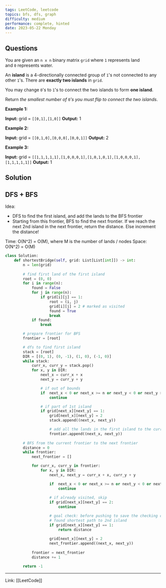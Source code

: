 ```yaml
---
tags: LeetCode, leetcode
topics: bfs, dfs, graph
difficulty: medium
performance: complete, hinted
date: 2023-05-22 Monday
---
```


## Questions

You are given an `n x n` binary matrix `grid` where `1` represents land and `0` represents water.

An **island** is a 4-directionally connected group of `1`'s not connected to any other `1`'s. There are **exactly two islands** in `grid`.

You may change `0`'s to `1`'s to connect the two islands to form **one island**.

Return _the smallest number of_ `0`_'s you must flip to connect the two islands_.

**Example 1:**

**Input:** grid = `[[0,1],[1,0]]`
**Output:** 1

**Example 2:**

**Input:** grid = `[[0,1,0],[0,0,0],[0,0,1]]`
**Output:** 2

**Example 3:**

**Input:** grid = `[[1,1,1,1,1],[1,0,0,0,1],[1,0,1,0,1],[1,0,0,0,1],[1,1,1,1,1]]`
**Output:** 1

## Solution

## DFS + BFS

Idea:
- DFS to find the first island, and add the lands to the BFS frontier
- Starting from this frontier, BFS to find the next frontier. If we reach the next 2nd island in the next frontier, return the distance. Else increment the distance!

Time: O(N^2) = O(M), where M is the number of lands / nodes
Space: O(N^2) = O(M)

```python
class Solution:
    def shortestBridge(self, grid: List[List[int]]) -> int:
        n = len(grid)
        
        # find first land of the first island
        root = (0, 0)
        for i in range(n):
            found = False
            for j in range(n):
                if grid[i][j] == 1:
                    root = (i, j)
                    grid[i][j] = 2 # marked as visited
                    found = True  
                    break
            if found:
                break

        # prepare frontier for BFS
        frontier = [root]

        # dfs to find first island
        stack = [root]
        DIR = [(0, 1), (0, -1), (1, 0), (-1, 0)]
        while stack:
            curr_x, curr_y = stack.pop()
            for x, y in DIR:
                next_x = curr_x + x
                next_y = curr_y + y

                # if out of bounds
                if  next_x < 0 or next_x >= n or next_y < 0 or next_y >= n:
                    continue

                # if part of 1st island
                if grid[next_x][next_y] == 1: 
                    grid[next_x][next_y] = 2
                    stack.append((next_x, next_y))

                    # add all the lands in the first island to the current frontier
                    frontier.append((next_x, next_y)) 
        
        # BFS from the current frontier to the next frontier
        distance = 0
        while frontier:
            next_frontier = []

            for curr_x, curr_y in frontier:
                for x, y in DIR:
                    next_x, next_y = curr_x + x, curr_y + y

                    if  next_x < 0 or next_x >= n or next_y < 0 or next_y >= n:
                        continue
                    
                    # if already visited, skip
                    if grid[next_x][next_y] == 2: 
                        continue

                    # goal check: before pushing to save the checking of the last frontier
                    # found shortest path to 2nd island
                    if grid[next_x][next_y] == 1: 
                        return distance
                    
                    grid[next_x][next_y] = 2
                    next_frontier.append((next_x, next_y))
            
            frontier = next_frontier
            distance += 1

        return -1
```

---
Link: [[LeetCode]]

